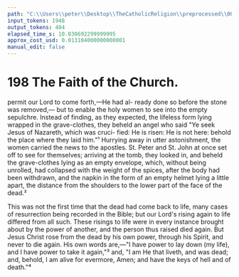 ```yaml
---
path: "C:\\Users\\peter\\Desktop\\TheCatholicReligion\\preprocessed\\00217.jpg"
input_tokens: 1948
output_tokens: 484
elapsed_time_s: 10.030692299999995
approx_cost_usd: 0.013104000000000001
manual_edit: false
---
```

# 198 The Faith of the Church.

permit our Lord to come forth,—He had al-
ready done so before the stone was removed,—
but to enable the holy women to see into the
empty sepulchre. Instead of finding, as they
expected, the lifeless form lying wrapped in the
grave-clothes, they beheld an angel who said
"Ye seek Jesus of Nazareth, which was cruci-
fied: He is risen: He is not here: behold the
place where they laid him."¹ Hurrying away
in utter astonishment, the women carried the
news to the apostles. St. Peter and St. John
at once set off to see for themselves; arriving
at the tomb, they looked in, and beheld the
grave-clothes lying as an empty envelope,
which, without being unrolled, had collapsed
with the weight of the spices, after the body
had been withdrawn, and the napkin in the form
of an empty helmet lying a little apart, the
distance from the shoulders to the lower part of
the face of the dead.²

This was not the first time that the dead had
come back to life, many cases of resurrection
being recorded in the Bible; but our Lord's
rising again to life differed from all such. These
risings to life were in every instance brought
about by the power of another, and the person
thus raised died again. But Jesus Christ rose
from the dead by his own power, through his
Spirit, and never to die again. His own words
are,—"I have power to lay down (my life), and
I have power to take it again,"³ and, "I am He
that liveth, and was dead; and, behold, I am
alive for evermore, Amen; and have the keys of
hell and of death."⁴

[^1]: St. Mark xvi. 6.
[^2]: Ibid. x. 18.
[^3]: See St. John xx. 3, etc.
[^4]: Rev. i. 18.